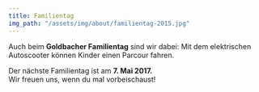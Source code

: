 ```yaml
---
title: Familientag
img_path: "/assets/img/about/familientag-2015.jpg"
---
```

Auch beim **Goldbacher Familientag** sind wir dabei:
Mit dem elektrischen Autoscooter können Kinder einen Parcour fahren.

Der nächste Familientag ist am **7. Mai 2017.**    
Wir freuen uns, wenn du mal vorbeischaust!

